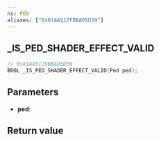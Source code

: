 ```yaml
---
ns: PED
aliases: ["0x81AA517FBBA05D39"]
---
```

## _IS_PED_SHADER_EFFECT_VALID

```c
// 0x81AA517FBBA05D39
BOOL _IS_PED_SHADER_EFFECT_VALID(Ped ped);
```


## Parameters
* **ped**: 

## Return value
